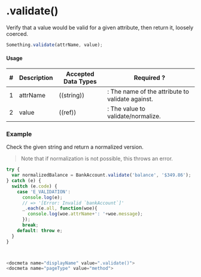 # .validate()

Verify that a value would be valid for a given attribute, then return it, loosely coerced.

```javascript
Something.validate(attrName, value);
```

#### Usage

| # | Description   | Accepted Data Types          | Required ? |
|---|---------------|------------------------------|------------|
| 1 | attrName      | ((string))                   |: The name of the attribute to validate against. |
| 2 | value         | ((ref))                      |: The value to validate/normalize. |


### Example

Check the given string and return a normalized version.
> Note that if normalization is not possible, this throws an error.

```javascript
try {
  var normalizedBalance = BankAccount.validate('balance', '$349.86');
} catch (e) {
  switch (e.code) {
    case 'E_VALIDATION':
      console.log(e);
      // => '[Error: Invalid `bankAccount`]'
      _.each(e.all, function(woe){
        console.log(woe.attrName+': '+woe.message);
      });
      break;
    default: throw e;
  }
}



<docmeta name="displayName" value=".validate()">
<docmeta name="pageType" value="method">
